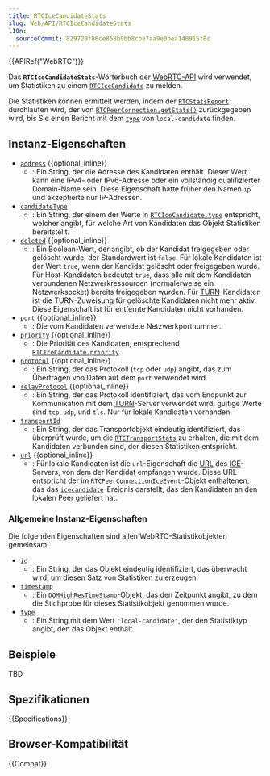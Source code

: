 ```yaml
---
title: RTCIceCandidateStats
slug: Web/API/RTCIceCandidateStats
l10n:
  sourceCommit: 829720f86ce858b9bb8cbe7aa9e0bea148915f8c
---
```


{{APIRef("WebRTC")}}

Das **`RTCIceCandidateStats`**-Wörterbuch der [WebRTC-API](/de/docs/Web/API/WebRTC_API) wird verwendet, um Statistiken zu einem [`RTCIceCandidate`](/de/docs/Web/API/RTCIceCandidate) zu melden.

Die Statistiken können ermittelt werden, indem der [`RTCStatsReport`](/de/docs/Web/API/RTCStatsReport) durchlaufen wird, der von [`RTCPeerConnection.getStats()`](/de/docs/Web/API/RTCPeerConnection/getStats) zurückgegeben wird, bis Sie einen Bericht mit dem [`type`](#type) von `local-candidate` finden.

## Instanz-Eigenschaften

- [`address`](/de/docs/Web/API/RTCIceCandidateStats/address) {{optional_inline}}
  - : Ein String, der die Adresse des Kandidaten enthält. Dieser Wert kann eine IPv4- oder IPv6-Adresse oder ein vollständig qualifizierter Domain-Name sein. Diese Eigenschaft hatte früher den Namen `ip` und akzeptierte nur IP-Adressen.
- [`candidateType`](/de/docs/Web/API/RTCIceCandidateStats/candidateType)
  - : Ein String, der einem der Werte in [`RTCIceCandidate.type`](/de/docs/Web/API/RTCIceCandidate/type#value) entspricht, welcher angibt, für welche Art von Kandidaten das Objekt Statistiken bereitstellt.
- [`deleted`](/de/docs/Web/API/RTCIceCandidateStats/deleted) {{optional_inline}}
  - : Ein Boolean-Wert, der angibt, ob der Kandidat freigegeben oder gelöscht wurde; der Standardwert ist `false`. Für lokale Kandidaten ist der Wert `true`, wenn der Kandidat gelöscht oder freigegeben wurde. Für Host-Kandidaten bedeutet `true`, dass alle mit dem Kandidaten verbundenen Netzwerkressourcen (normalerweise ein Netzwerksocket) bereits freigegeben wurden. Für [TURN](/de/docs/Glossary/TURN)-Kandidaten ist die TURN-Zuweisung für gelöschte Kandidaten nicht mehr aktiv. Diese Eigenschaft ist für entfernte Kandidaten nicht vorhanden.
- [`port`](/de/docs/Web/API/RTCIceCandidateStats/port) {{optional_inline}}
  - : Die vom Kandidaten verwendete Netzwerkportnummer.
- [`priority`](/de/docs/Web/API/RTCIceCandidateStats/priority) {{optional_inline}}
  - : Die Priorität des Kandidaten, entsprechend [`RTCIceCandidate.priority`](/de/docs/Web/API/RTCIceCandidate/priority).
- [`protocol`](/de/docs/Web/API/RTCIceCandidateStats/protocol) {{optional_inline}}
  - : Ein String, der das Protokoll (`tcp` oder `udp`) angibt, das zum Übertragen von Daten auf dem `port` verwendet wird.
- [`relayProtocol`](/de/docs/Web/API/RTCIceCandidateStats/relayProtocol) {{optional_inline}}
  - : Ein String, der das Protokoll identifiziert, das vom Endpunkt zur Kommunikation mit dem [TURN](/de/docs/Glossary/TURN)-Server verwendet wird; gültige Werte sind `tcp`, `udp`, und `tls`.
    Nur für lokale Kandidaten vorhanden.
- [`transportId`](/de/docs/Web/API/RTCIceCandidateStats/transportId)
  - : Ein String, der das Transportobjekt eindeutig identifiziert, das überprüft wurde, um die [`RTCTransportStats`](/de/docs/Web/API/RTCTransportStats) zu erhalten, die mit dem Kandidaten verbunden sind, der diesen Statistiken entspricht.
- [`url`](/de/docs/Web/API/RTCIceCandidateStats/url) {{optional_inline}}
  - : Für lokale Kandidaten ist die `url`-Eigenschaft die [URL](/de/docs/Glossary/URL) des [ICE](/de/docs/Glossary/ICE)-Servers, von dem der Kandidat empfangen wurde.
    Diese URL entspricht der im [`RTCPeerConnectionIceEvent`](/de/docs/Web/API/RTCPeerConnectionIceEvent)-Objekt enthaltenen, das das [`icecandidate`](/de/docs/Web/API/RTCPeerConnection/icecandidate_event)-Ereignis darstellt, das den Kandidaten an den lokalen Peer geliefert hat.

### Allgemeine Instanz-Eigenschaften

Die folgenden Eigenschaften sind allen WebRTC-Statistikobjekten gemeinsam.

<!-- RTCStats -->

- [`id`](/de/docs/Web/API/RTCIceCandidateStats/id)
  - : Ein String, der das Objekt eindeutig identifiziert, das überwacht wird, um diesen Satz von Statistiken zu erzeugen.
- [`timestamp`](/de/docs/Web/API/RTCIceCandidateStats/timestamp)
  - : Ein [`DOMHighResTimeStamp`](/de/docs/Web/API/DOMHighResTimeStamp)-Objekt, das den Zeitpunkt angibt, zu dem die Stichprobe für dieses Statistikobjekt genommen wurde.
- [`type`](/de/docs/Web/API/RTCIceCandidateStats/type)
  - : Ein String mit dem Wert `"local-candidate"`, der den Statistiktyp angibt, den das Objekt enthält.

## Beispiele

TBD

## Spezifikationen

{{Specifications}}

## Browser-Kompatibilität

{{Compat}}
